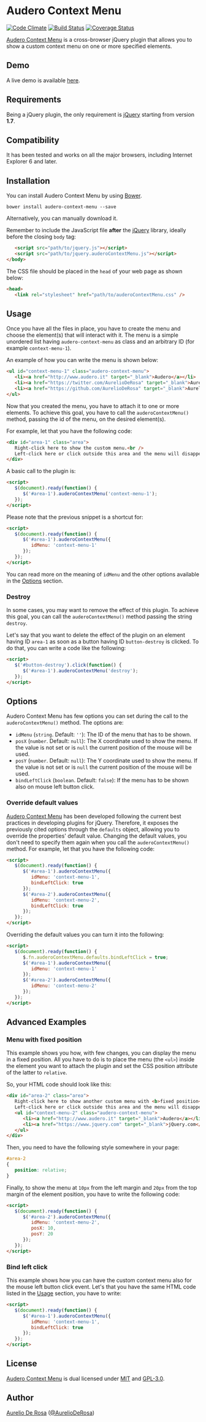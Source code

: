 # Audero Context Menu

[![Code Climate](https://codeclimate.com/github/AurelioDeRosa/Audero-Context-Menu/badges/gpa.svg)](https://codeclimate.com/github/AurelioDeRosa/Audero-Context-Menu)
[![Build Status](https://travis-ci.org/AurelioDeRosa/Audero-Context-Menu.svg?branch=master)](https://travis-ci.org/AurelioDeRosa/Audero-Context-Menu)
[![Coverage Status](https://coveralls.io/repos/AurelioDeRosa/Audero-Context-Menu/badge.svg?branch=master&service=github)](https://coveralls.io/github/AurelioDeRosa/Audero-Context-Menu?branch=master)

[Audero Context Menu](https://github.com/AurelioDeRosa/Audero-Context-Menu) is a cross-browser jQuery plugin that
allows you to show a custom context menu on one or more specified elements.

## Demo

A live demo is available
[here](http://htmlpreview.github.io/?https://github.com/AurelioDeRosa/Audero-Context-Menu/blob/master/demo/index.html).

## Requirements

Being a jQuery plugin, the only requirement is [jQuery](http://www.jquery.com) starting from version **1.7**.

## Compatibility

It has been tested and works on all the major browsers, including Internet Explorer 6 and later.

## Installation

You can install Audero Context Menu by using [Bower](http://bower.io).

```
bower install audero-context-menu --save
```

Alternatively, you can manually download it.

Remember to include the JavaScript file **after** the [jQuery](http://www.jquery.com) library, ideally before the 
closing `body` tag:

```html
   <script src="path/to/jquery.js"></script>
   <script src="path/to/jquery.auderoContextMenu.js"></script>
</body>
```

The CSS file should be placed in the `head` of your web page as shown below:

```html
<head>
   <link rel="stylesheet" href="path/to/auderoContextMenu.css" />
```

## Usage

Once you have all the files in place, you have to create the menu and choose the element(s) that will interact with it.
The menu is a simple unordered list having `audero-context-menu` as class and an arbitrary ID (for example
`context-menu-1`).

An example of how you can write the menu is shown below:

```html
<ul id="context-menu-1" class="audero-context-menu">
   <li><a href="http://www.audero.it" target="_blank">Audero</a></li>
   <li><a href="https://twitter.com/AurelioDeRosa" target="_blank">Aurelio De Rosa on Twitter</a></li>
   <li><a href="https://github.com/AurelioDeRosa" target="_blank">Aurelio De Rosa on GitHub</a></li>
</ul>
```

Now that you created the menu, you have to attach it to one or more elements. To achieve this goal, you have to call
the `auderoContextMenu()` method, passing the id of the menu, on the desired element(s).

For example, let that you have the following code:

```html
<div id="area-1" class="area">
   Right-click here to show the custom menu.<br />
   Left-click here or click outside this area and the menu will disappear.
</div>
```

A basic call to the plugin is:

```html
<script>
   $(document).ready(function() {
      $('#area-1').auderoContextMenu('context-menu-1');
   });
</script>
```

Please note that the previous snippet is a shortcut for:

```html
<script>
   $(document).ready(function() {
      $('#area-1').auderoContextMenu({
         idMenu: 'context-menu-1'
      });
   });
</script>
```

You can read more on the meaning of `idMenu` and the other options available in the [Options](#options) section.

### Destroy

In some cases, you may want to remove the effect of this plugin. To achieve this goal, you can call the
`auderoContextMenu()` method passing the string `destroy`.

Let's say that you want to delete the effect of the plugin on an element having ID `area-1` as soon as a button having
ID `button-destroy` is clicked. To do that, you can write a code like the following:

```html
<script>
   $('#button-destroy').click(function() {
      $('#area-1').auderoContextMenu('destroy');
   });
</script>
```

## Options

Audero Context Menu has few options you can set during the call to the `auderoContextMenu()` method. The options are:

* `idMenu` (`string`. Default: `''`): The ID of the menu that has to be shown.
* `posX` (`number`. Default: `null`): The X coordinate used to show the menu. If the value is not set or is `null`
the current position of the mouse will be used.
* `posY` (`number`. Default: `null`): The Y coordinate used to show the menu. If the value is not set or is `null`
the current position of the mouse will be used.
* `bindLeftClick` (`boolean`. Default: `false`): If the menu has to be shown also on mouse left button click.

### Override default values

[Audero Context Menu](https://github.com/AurelioDeRosa/Audero-Context-Menu) has been developed following the
current best practices in developing plugins for jQuery. Therefore, it exposes the previously cited options through
the `defaults` object, allowing you to override the properties' default value. Changing the default values, you don't
need to specify them again when you call the `auderoContextMenu()` method. For example, let that you have the following
code:

```html
<script>
   $(document).ready(function() {
      $('#area-1').auderoContextMenu({
         idMenu: 'context-menu-1',
         bindLeftClick: true
      });
      $('#area-2').auderoContextMenu({
         idMenu: 'context-menu-2',
         bindLeftClick: true
      });
   });
</script>
```

Overriding the default values you can turn it into the following:

```html
<script>
   $(document).ready(function() {
      $.fn.auderoContextMenu.defaults.bindLeftClick = true;
      $('#area-1').auderoContextMenu({
         idMenu: 'context-menu-1'
      });
      $('#area-2').auderoContextMenu({
         idMenu: 'context-menu-2'
      });
   });
</script>
```

## Advanced Examples

### Menu with fixed position

This example shows you how, with few changes, you can display the menu in a fixed position. All you have to do is
to place the menu (the `<ul>`) inside the element you want to attach the plugin and set the CSS position attribute
of the latter to `relative`.

So, your HTML code should look like this:

```html
<div id="area-2" class="area">
   Right-click here to show another custom menu with <b>fixed position</b>.<br />
   Left-click here or click outside this area and the menu will disappear.
   <ul id="context-menu-2" class="audero-context-menu">
      <li><a href="http://www.audero.it" target="_blank">Audero</a></li>
      <li><a href="https://www.jquery.com" target="_blank">jQuery.com</a></li>
   </ul>
</div>
```

Then, you need to have the following style somewhere in your page:

```css
#area-2
{
   position: relative;
}
```

Finally, to show the menu at `10px` from the left margin and `20px` from the top margin of the element position, you
have to write the following code:

```html
<script>
   $(document).ready(function() {
      $('#area-2').auderoContextMenu({
         idMenu: 'context-menu-2',
         posX: 10,
         posY: 20
      });
   });
</script>
```

### Bind left click

This example shows how you can have the custom context menu also for the mouse left button click event. Let's that
you have the same HTML code listed in the [Usage](#usage) section, you have to write:

```html
<script>
   $(document).ready(function() {
      $('#area-1').auderoContextMenu({
         idMenu: 'context-menu-1',
         bindLeftClick: true
      });
   });
</script>
```

## License

[Audero Context Menu](https://github.com/AurelioDeRosa/Audero-Context-Menu) is dual licensed under
[MIT](http://www.opensource.org/licenses/MIT) and [GPL-3.0](http://opensource.org/licenses/GPL-3.0).

## Author

[Aurelio De Rosa](http://www.audero.it) ([@AurelioDeRosa](https://twitter.com/AurelioDeRosa))